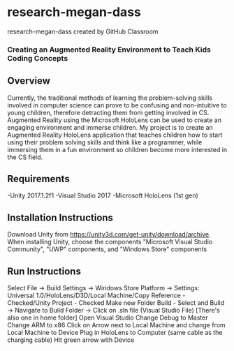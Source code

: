 # research-megan-dass
research-megan-dass created by GitHub Classroom

### Creating an Augmented Reality Environment to Teach Kids Coding Concepts

## Overview
Currently, the traditional methods of learning the problem-solving skills 
involved in computer science can prove to be confusing and non-intuitive to young
children, therefore detracting them from getting involved in CS. Augmented Reality 
using the Microsoft HoloLens can be used to create an engaging environment and
immerse children. My project is to create an Augmented Reality HoloLens 
application that teaches children how to start using their problem solving 
skills and think like a programmer, while immersing them in a fun environment so
children become more interested in the CS field.

## Requirements
-Unity 2017.1.2f1
-Visual Studio 2017
-Microsoft HoloLens (1st gen)

## Installation Instructions
Download Unity from https://unity3d.com/get-unity/download/archive.
When installing Unity, choose the components "Microsoft Visual Studio Community", "UWP" components, and "Windows Store" components

## Run Instructions

Select File -> Build Settings -> Windows Store Platform -> Settings: Universal 1.0/HoloLens/D3D/Local Machine/Copy Reference - Checked/Unity Project - Checked
Make new Folder Build - Select and Build -> Navigate to Build Folder -> Click on .sln file (Visual Studio File) [There's also one in home folder]
Open Visual Studio
Change Debug to Master
Change ARM to x86
Click on Arrow next to Local Machine and change from Local Machine to Device
Plug in HoloLens to Computer (same cable as the charging cable)
Hit green arrow with Device
